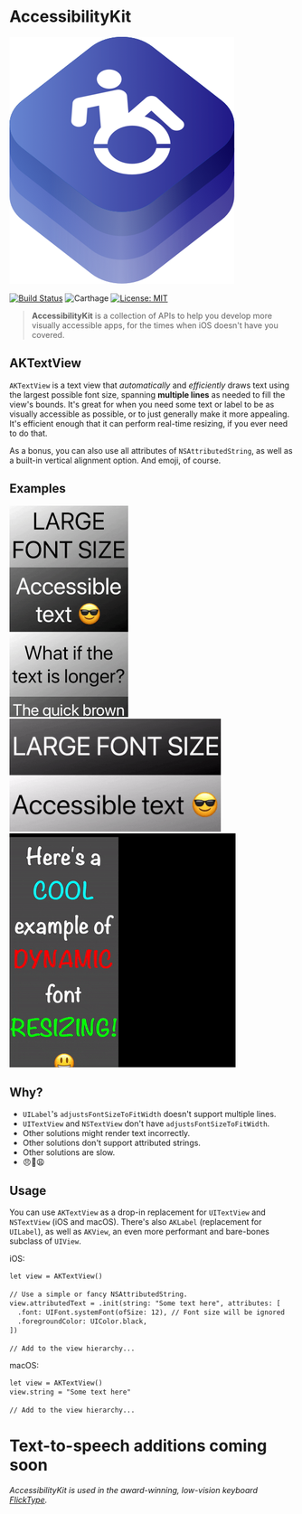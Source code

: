 # AccessibilityKit

![Logo](/assets/logo.png)

[![Build Status](https://travis-ci.com/keleftheriou/AccessibilityKit.svg?branch=master)](https://travis-ci.com/keleftheriou/AccessibilityKit) ![Carthage](https://img.shields.io/github/tag/keleftheriou/AccessibilityKit.svg?label=Carthage&colorB=999) [![License: MIT](https://img.shields.io/github/license/keleftheriou/AccessibilityKit.svg)](https://opensource.org/licenses/MIT) 

> **AccessibilityKit** is a collection of APIs to help you develop more visually accessible apps, for the times when iOS doesn't have you covered.


## AKTextView

`AKTextView` is a text view that _automatically_ and _efficiently_ draws text using the largest possible font size, spanning **multiple lines** as needed to fill the view's bounds. It's great for when you need some text or label to be as visually accessible as possible, or to just generally make it more appealing. It's efficient enough that it can perform real-time resizing, if you ever need to do that.

As a bonus, you can also use all attributes of `NSAttributedString`, as well as a built-in vertical alignment option. And emoji, of course.

## Examples
![Animated example of AKTextView, portrait](/assets/textview-portrait.gif) ![Animated example of AKTextView, landscape](/assets/textview-landscape.gif) ![Animated example of AKTextView](/assets/textview-resize.gif)

## Why?

- `UILabel`'s `adjustsFontSizeToFitWidth` doesn't support multiple lines.
- `UITextView` and `NSTextView` don't have `adjustsFontSizeToFitWidth`.
- Other solutions might render text incorrectly.
- Other solutions don't support attributed strings.
- Other solutions are slow.
- 😠😤😩

## Usage

You can use `AKTextView` as a drop-in replacement for `UITextView` and `NSTextView` (iOS and macOS). There's also `AKLabel` (replacement for `UILabel`), as well as `AKView`, an even more performant and bare-bones subclass of `UIView`.

iOS:
```
let view = AKTextView()

// Use a simple or fancy NSAttributedString.
view.attributedText = .init(string: "Some text here", attributes: [
  .font: UIFont.systemFont(ofSize: 12), // Font size will be ignored
  .foregroundColor: UIColor.black,
])

// Add to the view hierarchy...
```

macOS:
```
let view = AKTextView()
view.string = "Some text here"

// Add to the view hierarchy...
```

# Text-to-speech additions coming soon

_AccessibilityKit is used in the award-winning, low-vision keyboard [FlickType](https://www.flicktype.com)._
